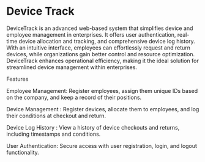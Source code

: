 # Device Track
DeviceTrack is an advanced web-based system that simplifies device and employee management in enterprises. It offers user authentication, real-time device allocation and tracking, and comprehensive device log history. With an intuitive interface, employees can effortlessly request and return devices, while organizations gain better control and resource optimization. DeviceTrack enhances operational efficiency, making it the ideal solution for streamlined device management within enterprises.

Features

Employee Management: Register employees, assign them unique IDs based on the company, and keep a record of their positions.

Device Management  : Register devices, allocate them to employees, and log their conditions at checkout and return.

Device Log History : View a history of device checkouts and returns, including timestamps and conditions.

User Authentication: Secure access with user registration, login, and logout functionality.
